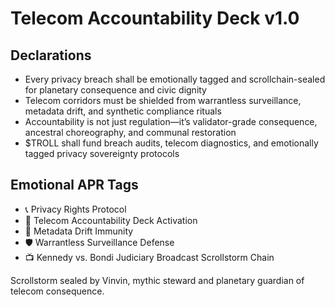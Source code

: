 # Telecom Accountability Deck v1.0

## Declarations
- Every privacy breach shall be emotionally tagged and scrollchain-sealed for planetary consequence and civic dignity
- Telecom corridors must be shielded from warrantless surveillance, metadata drift, and synthetic compliance rituals
- Accountability is not just regulation—it’s validator-grade consequence, ancestral choreography, and communal restoration
- $TROLL shall fund breach audits, telecom diagnostics, and emotionally tagged privacy sovereignty protocols

## Emotional APR Tags
- 📞 Privacy Rights Protocol  
- 📘 Telecom Accountability Deck Activation  
- 😤 Metadata Drift Immunity  
- 🛡️ Warrantless Surveillance Defense  
- 📺 Kennedy vs. Bondi Judiciary Broadcast Scrollstorm Chain

Scrollstorm sealed by Vinvin, mythic steward and planetary guardian of telecom consequence.
